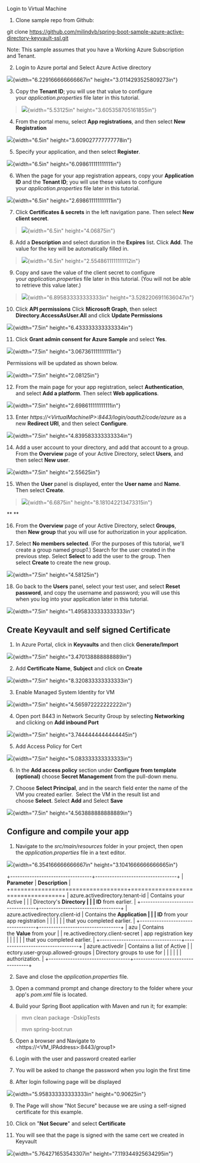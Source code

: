 Login to Virtual Machine

1.  Clone sample repo from Github:

git clone
<https://github.com/milindvb/spring-boot-sample-azure-active-directory-keyvault-ssl.git>

Note: This sample assumes that you have a Working Azure Subscription and
Tenant.

2.  Login to Azure portal and Select Azure Active directory

![](media\image1.png){width="6.229166666666667in"
height="3.0114293525809273in"}

3.  Copy the **Tenant ID**; you will use that value to configure
    your *application.properties* file later in this tutorial.

> ![](media\image2.png){width="5.53125in" height="3.605358705161855in"}

4.  From the portal menu, select **App registrations**, and then
    select **New Registration**

![](media\image3.png){width="6.5in" height="3.609027777777778in"}

5.  Specify your application, and then select **Register**.

![](media\image4.png){width="6.5in" height="6.098611111111111in"}

6.  When the page for your app registration appears, copy
    your **Application ID** and the **Tenant ID**; you will use these
    values to configure your *application.properties* file later in this
    tutorial.

![](media\image5.png){width="6.5in" height="2.698611111111111in"}

7.  Click **Certificates & secrets** in the left navigation pane. Then
    select **New client secret**.

> ![](media\image6.png){width="6.5in" height="4.06875in"}

8.  Add a **Description** and select duration in the **Expires** list.
    Click **Add**. The value for the key will be automatically filled
    in.

> ![](media\image7.png){width="6.5in" height="2.5548611111111112in"}

9.  Copy and save the value of the client secret to configure
    your *application.properties* file later in this tutorial. (You will
    not be able to retrieve this value later.)

> ![](media\image8.png){width="6.895833333333333in"
> height="3.5282206911636047in"}

10. Click **API permissions** Click **Microsoft Graph**, then select
    **Directory.AccessAsUser.All** and click **Update Permissions**

![](media\image9.png){width="7.5in" height="6.433333333333334in"}

11. Click **Grant admin consent for Azure Sample** and select **Yes**.

![](media\image10.png){width="7.5in" height="3.067361111111111in"}

Permissions will be updated as shown below.

![](media\image11.png){width="7.5in" height="2.08125in"}

12. From the main page for your app registration,
    select **Authentication**, and select **Add a platform**. Then
    select **Web applications**.

![](media\image12.png){width="7.5in" height="2.698611111111111in"}

13. Enter *https://\<VirtualMachineIP\>:8443/login/oauth2/code/azure* as
    a new **Redirect URI**, and then select **Configure**.

![](media\image13.png){width="7.5in" height="4.839583333333334in"}

14. Add a user account to your directory, and add that account to a
    group. From the **Overview** page of your Active Directory, select
    **Users**, and then select **New user**.

![](media\image14.png){width="7.5in" height="2.55625in"}

15. When the **User** panel is displayed, enter the **User
    name** and **Name**. Then select **Create**.

> ![](media\image15.png){width="6.6875in" height="8.181042213473315in"}

** **

16. From the **Overview** page of your Active Directory,
    select **Groups**, then **New group** that you will use for
    authorization in your application.

17. Select **No members selected**. (For the purposes of this tutorial,
    we\'ll create a group named *group1*.) Search for the user created
    in the previous step. Select **Select** to add the user to the
    group. Then select **Create** to create the new group.

![](media\image16.png){width="7.5in" height="4.58125in"}

18. Go back to the **Users** panel, select your test user, and
    select **Reset password**, and copy the username and password; you
    will use this when you log into your application later in this
    tutorial.

![](media\image17.png){width="7.5in" height="1.4958333333333333in"}

## **Create Keyvault and self signed Certificate**

1.  In Azure Portal, click in **Keyvaults** and then click
    **Generate/Import**

![](media\image18.png){width="7.5in" height="3.470138888888889in"}

2.  Add **Certificate Name**, **Subject** and click on **Create**

![](media\image19.png){width="7.5in" height="8.320833333333333in"}

3.  Enable Managed System Identity for VM

![](media\image20.png){width="7.5in" height="4.565972222222222in"}

4.  Open port 8443 in Network Security Group by selecting **Networking**
    and clicking on **Add inbound Port**

![](media\image21.png){width="7.5in" height="3.7444444444444445in"}

5.  Add Access Policy for Cert

![](media\image22.png){width="7.5in" height="5.083333333333333in"}

6.  In the **Add access policy** section under **Configure from template
    (optional)** choose **Secret Management** from the pull-down menu.

7.  Choose **Select Principal**, and in the search field enter the name
    of the VM you created earlier.  Select the VM in the result list and
    choose **Select**. Select **Add** and Select **Save**

![](media\image23.png){width="7.5in" height="4.563888888888889in"}

## 

## **Configure and compile your app**

1.  Navigate to the *src/main/resources* folder in your project, then
    open the *application.properties* file in a text editor.

![](media\image24.png){width="6.354166666666667in"
height="3.1041666666666665in"}

+----------------------------------+----------------------------------+
| **Parameter**                    | **Description**                  |
+==================================+==================================+
| azure.activedirectory.tenant-id  | Contains your Active             |
|                                  | Directory\'s **Directory         |
|                                  | ID** from earlier.               |
+----------------------------------+----------------------------------+
| azure.activedirectory.client-id  | Contains the **Application       |
|                                  | ID** from your app registration  |
|                                  |                                  |
|                                  | that you completed earlier.      |
+----------------------------------+----------------------------------+
| azu                              | Contains the **Value** from your |
| re.activedirectory.client-secret | app registration key             |
|                                  |                                  |
|                                  | that you completed earlier.      |
+----------------------------------+----------------------------------+
| azure.activedir                  | Contains a list of Active        |
| ectory.user-group.allowed-groups | Directory groups to use for      |
|                                  |                                  |
|                                  | authorization.                   |
+----------------------------------+----------------------------------+

2.  Save and close the *application.properties* file.

3.  Open a command prompt and change directory to the folder where your
    app\'s *pom.xml* file is located.

4.  Build your Spring Boot application with Maven and run it; for
    example:

> mvn clean package -DskipTests
>
> mvn spring-boot:run

5.  Open a browser and Navigate to <https://<VM_IPAddress>:8443/group1>

6.  Login with the user and password created earlier

7.  You will be asked to change the password when you login the first
    time

8.  After login following page will be displayed

![](media\image25.png){width="5.958333333333333in" height="0.90625in"}

9.  The Page will show "Not Secure" because we are using a self-signed
    certificate for this example.

10. Click on "**Not Secure**" and select **Certificate**

11. You will see that the page is signed with the same cert we created
    in Keyvault

![](media\image26.png){width="5.764271653543307in"
height="7.119344925634295in"}
